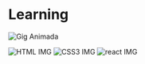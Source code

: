 # Learning


![Gig Animada](https://github.com/samuelsam8/samuelsam8/blob/main/dormrm.gif)


![HTML IMG](https://user-images.githubusercontent.com/53999532/134368880-e99a1a30-fcd0-4712-ba63-076bca8193a7.png)
![CSS3 IMG](https://user-images.githubusercontent.com/53999532/134368885-883d4979-690c-41fa-88f7-e835270cc172.png)
![react IMG](https://user-images.githubusercontent.com/53999532/134368887-d9a4d1c5-3509-47ca-9a61-e78fe59b6f77.png)
 

